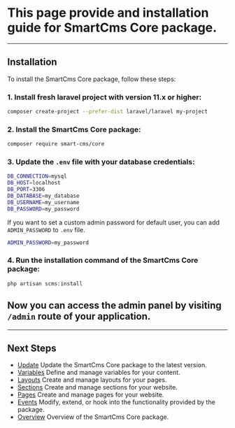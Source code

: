 # This page provide and installation guide for SmartCms Core package.

---

## Installation

To install the SmartCms Core package, follow these steps:

### 1. Install fresh laravel project with version 11.x or higher:

```bash
composer create-project --prefer-dist laravel/laravel my-project
```

### 2. Install the SmartCms Core package:

```bash
composer require smart-cms/core
```

### 3. Update the `.env` file with your database credentials:

```bash
DB_CONNECTION=mysql
DB_HOST=localhost
DB_PORT=3306
DB_DATABASE=my_database
DB_USERNAME=my_username
DB_PASSWORD=my_password
```

If you want to set a custom admin password for default user, you can add `ADMIN_PASSWORD` to `.env` file.

```bash
ADMIN_PASSWORD=my_password
```

### 4. Run the installation command of the SmartCms Core package:

```bash
php artisan scms:install
```

## Now you can access the admin panel by visiting `/admin` route of your application.

---

## Next Steps

-   [Update](update.md) Update the SmartCms Core package to the latest version.
-   [Variables](variables.md) Define and manage variables for your content.
-   [Layouts](layouts.md) Create and manage layouts for your pages.
-   [Sections](sections.md) Create and manage sections for your website.
-   [Pages](pages.md) Create and manage pages for your website.
-   [Events](events.md) Modify, extend, or hook into the functionality provided by the package.
-   [Overview](overview.md) Overview of the SmartCms Core package.
